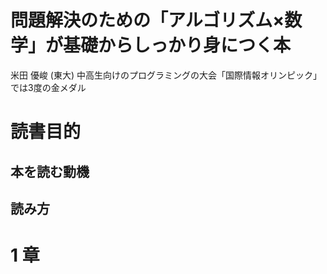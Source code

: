 # 問題解決のための「アルゴリズム×数学」が基礎からしっかり身につく本
米田 優峻 (東大)
中高生向けのプログラミングの大会「国際情報オリンピック」では3度の金メダル

# 読書目的

## 本を読む動機

## 読み方

# 1 章

